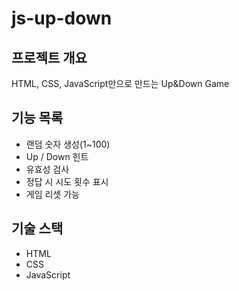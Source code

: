 # js-up-down

## 프로젝트 개요
HTML, CSS, JavaScript만으로 만드는 Up&Down Game

## 기능 목록
- 랜덤 숫자 생성(1~100)
- Up / Down 힌트
- 유효성 검사
- 정답 시 시도 횟수 표시
- 게임 리셋 가능

## 기술 스택
- HTML
- CSS
- JavaScript